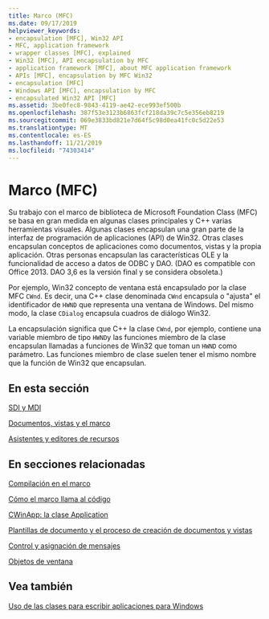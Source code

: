 ```yaml
---
title: Marco (MFC)
ms.date: 09/17/2019
helpviewer_keywords:
- encapsulation [MFC], Win32 API
- MFC, application framework
- wrapper classes [MFC], explained
- Win32 [MFC], API encapsulation by MFC
- application framework [MFC], about MFC application framework
- APIs [MFC], encapsulation by MFC Win32
- encapsulation [MFC]
- Windows API [MFC], encapsulation by MFC
- encapsulated Win32 API [MFC]
ms.assetid: 3be0fec8-9843-4119-ae42-ece993ef500b
ms.openlocfilehash: 387f53e3123b6863fcf218da39c7c5e356eb8219
ms.sourcegitcommit: 069e3833bd821e7d64f5c98d0ea41fc0c5d22e53
ms.translationtype: MT
ms.contentlocale: es-ES
ms.lasthandoff: 11/21/2019
ms.locfileid: "74303414"
---
```

# <a name="framework-mfc"></a>Marco (MFC)

Su trabajo con el marco de biblioteca de Microsoft Foundation Class (MFC) se basa en gran medida en algunas clases principales y C++ varias herramientas visuales. Algunas clases encapsulan una gran parte de la interfaz de programación de aplicaciones (API) de Win32. Otras clases encapsulan conceptos de aplicaciones como documentos, vistas y la propia aplicación. Otras personas encapsulan las características OLE y la funcionalidad de acceso a datos de ODBC y DAO.  (DAO es compatible con Office 2013. DAO 3,6 es la versión final y se considera obsoleta.)

Por ejemplo, Win32 concepto de ventana está encapsulado por la clase MFC `CWnd`. Es decir, una C++ clase denominada `CWnd` encapsula o "ajusta" el identificador de `HWND` que representa una ventana de Windows. Del mismo modo, la clase `CDialog` encapsula cuadros de diálogo Win32.

La encapsulación significa que C++ la clase `CWnd`, por ejemplo, contiene una variable miembro de tipo `HWND`y las funciones miembro de la clase encapsulan llamadas a funciones de Win32 que toman un `HWND` como parámetro. Las funciones miembro de clase suelen tener el mismo nombre que la función de Win32 que encapsulan.

## <a name="in-this-section"></a>En esta sección

[SDI y MDI](../mfc/sdi-and-mdi.md)

[Documentos, vistas y el marco](../mfc/documents-views-and-the-framework.md)

[Asistentes y editores de recursos](../mfc/wizards-and-the-resource-editors.md)

## <a name="in-related-sections"></a>En secciones relacionadas

[Compilación en el marco](../mfc/building-on-the-framework.md)

[Cómo el marco llama al código](../mfc/how-the-framework-calls-your-code.md)

[CWinApp: la clase Application](../mfc/cwinapp-the-application-class.md)

[Plantillas de documento y el proceso de creación de documentos y vistas](../mfc/document-templates-and-the-document-view-creation-process.md)

[Control y asignación de mensajes](../mfc/message-handling-and-mapping.md)

[Objetos de ventana](../mfc/window-objects.md)

## <a name="see-also"></a>Vea también

[Uso de las clases para escribir aplicaciones para Windows](../mfc/using-the-classes-to-write-applications-for-windows.md)
